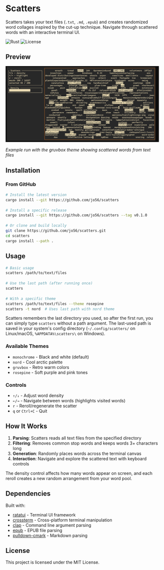 # Scatters

Scatters takes your text files (`.txt`, `.md`, `.epub`) and creates randomized word collages inspired by the cut-up technique. Navigate through scattered words with an interactive terminal UI.

![Rust](https://img.shields.io/badge/rust-%23000000.svg?style=flat&logo=rust&logoColor=white)
![License](https://img.shields.io/badge/license-MIT-blue.svg)

## Preview

![Scatters running with gruvbox theme](assets/screenshot-gruvbox.png)

*Example run with the gruvbox theme showing scattered words from text files*

## Installation

### From GitHub

```bash
# Install the latest version
cargo install --git https://github.com/jo56/scatters

# Install a specific release
cargo install --git https://github.com/jo56/scatters --tag v0.1.0

# Or clone and build locally
git clone https://github.com/jo56/scatters.git
cd scatters
cargo install --path .
```

## Usage

```bash
# Basic usage
scatters /path/to/text/files

# Use the last path (after running once)
scatters

# With a specific theme
scatters /path/to/text/files --theme rosepine
scatters -t nord  # Uses last path with nord theme
```

Scatters remembers the last directory you used, so after the first run, you can simply type `scatters` without a path argument. The last-used path is saved in your system's config directory (`~/.config/scatters/` on Linux/macOS, `%APPDATA%\scatters\` on Windows).

### Available Themes

- `monochrome` - Black and white (default)
- `nord` - Cool arctic palette 
- `gruvbox` - Retro warm colors
- `rosepine` - Soft purple and pink tones

### Controls

- `↑/↓` - Adjust word density
- `←/→` - Navigate between words (highlights visited words)
- `r` - Reroll/regenerate the scatter
- `q` or `Ctrl+C` - Quit

## How It Works

1. **Parsing**: Scatters reads all text files from the specified directory
2. **Filtering**: Removes common stop words and keeps words 3+ characters long
3. **Generation**: Randomly places words across the terminal canvas
4. **Interaction**: Navigate and explore the scattered text with keyboard controls

The density control affects how many words appear on screen, and each reroll creates a new random arrangement from your word pool.

## Dependencies

Built with:
- [ratatui](https://github.com/ratatui/ratatui) - Terminal UI framework
- [crossterm](https://github.com/crossterm-rs/crossterm) - Cross-platform terminal manipulation
- [clap](https://github.com/clap-rs/clap) - Command line argument parsing
- [epub](https://github.com/danigm/epub-rs) - EPUB file parsing
- [pulldown-cmark](https://github.com/raphlinus/pulldown-cmark) - Markdown parsing

## License

This project is licensed under the MIT License.
